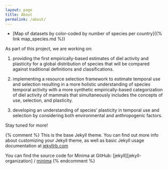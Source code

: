 ```yaml
---
layout: page
title: About
permalink: /about/
---
```

* [Map of datasets by color-coded by number of species per country]({% link map_species.md %})

As part of this project, we are working on: 

1) providing the first empirically-based estimates of diel activity and plasticity for a global distribution of species that will be compared against traditional definitions and classifications. 

2) implementing a resource selection framework to estimate temporal use and selection resulting in a more holistic understanding of species temporal activity with a more synthetic empirically-based categorization of diel activity of mammals that simultaneously includes the concepts of use, selection, and plasticity.

3) developing an understanding of species’ plasticity in temporal use and selection by considering both environmental and anthropogenic factors.

Stay tuned for more!

{% comment %}
This is the base Jekyll theme. You can find out more info about customizing your Jekyll theme, as well as basic Jekyll usage documentation at [jekyllrb.com](https://jekyllrb.com/)

You can find the source code for Minima at GitHub:
[jekyll][jekyll-organization] /
[minima](https://github.com/jekyll/minima)
{% endcomment %}


